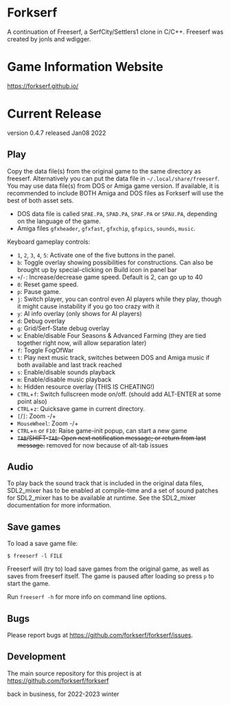 Forkserf
========

A continuation of Freeserf, a SerfCity/Settlers1 clone in C/C++.  Freeserf was created by jonls and wdigger.  

Game Information Website
========================

https://forkserf.github.io/

Current Release
===============

version 0.4.7 released Jan08 2022


Play
------
Copy the data file(s) from the original game to the same directory as freeserf. Alternatively you can put the data file in `~/.local/share/freeserf`. You may use data file(s) from DOS or Amiga game version.  If available, it is recommended to include BOTH Amiga and DOS files as Forkserf will use the best of both asset sets.

* DOS data file is called `SPAE.PA`, `SPAD.PA`, `SPAF.PA` or `SPAU.PA`, depending on the language of the game.
* Amiga files `gfxheader`, `gfxfast`, `gfxchip`, `gfxpics`, `sounds`, `music`.

Keyboard gameplay controls:

* `1`, `2`, `3`, `4`, `5`: Activate one of the five buttons in the panel.
* `b`: Toggle overlay showing possibilities for constructions.  Can also be brought up by special-clicking on Build icon in panel bar
* `+`/`-`: Increase/decrease game speed.  Default is 2, can go up to 40
* `0`: Reset game speed.
* `p`: Pause game.
* `j`: Switch player, you can control even AI players while they play, though it might cause instability if you go too crazy with it
* `y`: AI info overlay (only shows for AI players)
* `d`: Debug overlay
* `g`: Grid/Serf-State debug overlay
* `w`: Enable/disable Four Seasons & Advanced Farming (they are tied together right now, will allow separation later)
* `f`: Toggle FogOfWar
* `t`: Play next music track, switches between DOS and Amiga music if both available and last track reached
* `s`: Enable/disable sounds playback
* `m`: Enable/disable music playback
* `h`: Hidden resource overlay (THIS IS CHEATING!)
* `CTRL`+`f`: Switch fullscreen mode on/off.  (should add ALT-ENTER at some point also)
* `CTRL`+`z`: Quicksave game in current directory.
* `[`/`]`: Zoom -/+
* `MouseWheel`: Zoom -/+     
* `CTRL`+`n` or `F10`: Raise game-init popup, can start a new game
* ~~`TAB`/SHIFT-`TAB`: Open next notification message; or return from last message.~~ removed for now because of alt-tab issues


Audio
-----

To play back the sound track that is included in the original data files,
SDL2_mixer has to be enabled at compile-time and a set of sound patches
for SDL2_mixer has to be available at runtime. See the SDL2_mixer
documentation for more information.


Save games
----------
To load a save game file:

`$ freeserf -l FILE`

Freeserf will (try to) load save games from the original game, as well as saves from freeserf itself.
The game is paused after loading so press `p` to start the game.

Run `freeserf -h` for more info on command line options.


Bugs
----
Please report bugs at <https://github.com/forkserf/forkserf/issues>.

Development
-----------
The main source repository for this project is at <https://github.com/forkserf/forkserf>

back in business, for 2022-2023 winter

